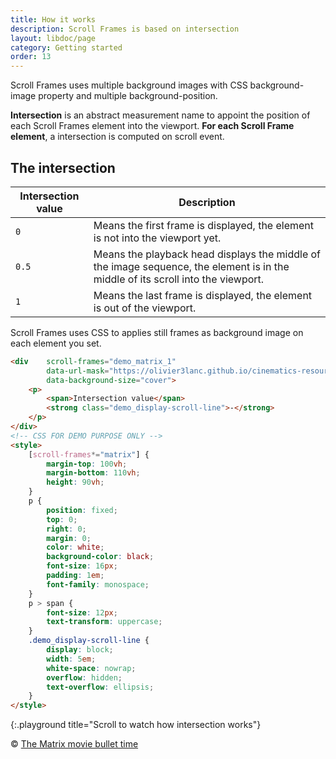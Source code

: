 ```yaml
---
title: How it works
description: Scroll Frames is based on intersection
layout: libdoc/page
category: Getting started
order: 13
---
```


Scroll Frames uses multiple background images with CSS background-image property and multiple background-position.

**Intersection** is an abstract measurement name to appoint the position of each Scroll Frames element into the viewport. **For each Scroll Frame element**, a intersection is computed on scroll event.
## The intersection

| Intersection value | Description |
|- |- |
| `0` | Means the first frame is displayed, the element is not into the viewport yet. |
| `0.5` | Means the playback head displays the middle of the image sequence, the element is in the middle of its scroll into the viewport. |
| `1` | Means the last frame is displayed, the element is out of the viewport. |

Scroll Frames uses CSS to applies still frames as background image on each element you set.

```html
<div    scroll-frames="demo_matrix_1"
        data-url-mask="https://olivier3lanc.github.io/cinematics-resources/matrix_bullet_time_b/matrix_bullet_time_b_|1 to 197|.webp"
        data-background-size="cover">
    <p>
        <span>Intersection value</span>
        <strong class="demo_display-scroll-line">-</strong>
    </p>
</div>
<!-- CSS FOR DEMO PURPOSE ONLY -->
<style>
    [scroll-frames*="matrix"] { 
        margin-top: 100vh;
        margin-bottom: 110vh;
        height: 90vh;
    }
    p {
        position: fixed;
        top: 0;
        right: 0;
        margin: 0;
        color: white;
        background-color: black;
        font-size: 16px;
        padding: 1em;
        font-family: monospace;
    }
    p > span {
        font-size: 12px;
        text-transform: uppercase;
    }
    .demo_display-scroll-line {
        display: block;
        width: 5em;
        white-space: nowrap;
        overflow: hidden;
        text-overflow: ellipsis;
    }
</style>
```
{:.playground title="Scroll to watch how intersection works"}

&copy; [The Matrix movie bullet time](https://www.warnerbros.com/movies/matrix)
